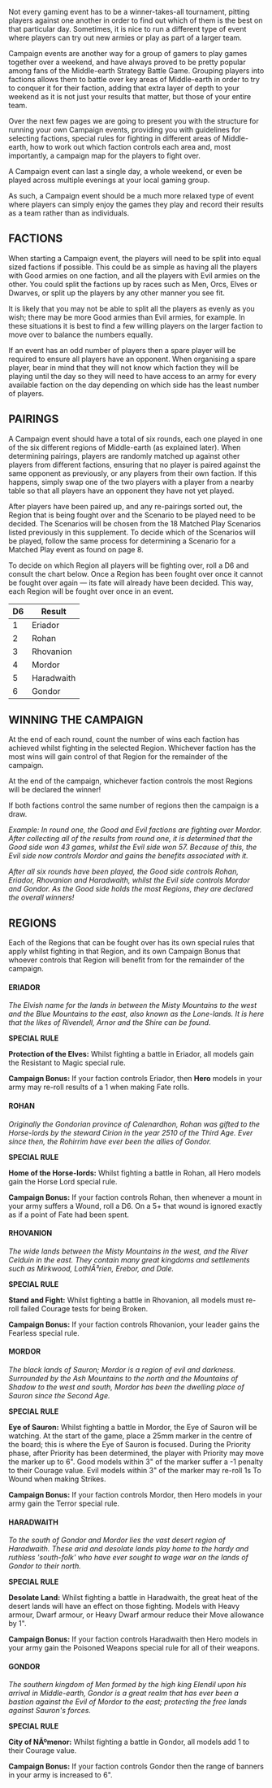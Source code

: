 ﻿Not every gaming event has to be a winner-takes-all tournament, pitting players against one another in order to find out which of them is the best on that particular day. Sometimes, it is nice to run a different type of event where players can try out new armies or play as part of a larger team.

Campaign events are another way for a group of gamers to play games together over a weekend, and have always proved to be pretty popular among fans of the Middle-earth Strategy Battle Game. Grouping players into factions allows them to battle over key areas of Middle-earth in order to try to conquer it for their faction, adding that extra layer of depth to your weekend as it is not just your results that matter, but those of your entire team.

Over the next few pages we are going to present you with the structure for running your own Campaign events, providing you with guidelines for selecting factions, special rules for fighting in different areas of Middle-earth, how to work out which faction controls each area and, most importantly, a campaign map for the players to fight over.

A Campaign event can last a single day, a whole weekend, or even be played across multiple evenings at your local gaming group.

As such, a Campaign event should be a much more relaxed type of event where players can simply enjoy the games they play and record their results as a team rather than as individuals.

## FACTIONS

When starting a Campaign event, the players will need to be split into equal sized factions if possible. This could be as simple as having all the players with Good armies on one faction, and all the players with Evil armies on the other. You could split the factions up by races such as Men, Orcs, Elves or Dwarves, or split up the players by any other manner you see fit.

It is likely that you may not be able to split all the players as evenly as you wish; there may be more Good armies than Evil armies, for example. In these situations it is best to find a few willing players on the larger faction to move over to balance the numbers equally.

If an event has an odd number of players then a spare player will be required to ensure all players have an opponent. When organising a spare player, bear in mind that they will not know which faction they will be playing until the day so they will need to have access to an army for every available faction on the day depending on which side has the least number of players.

## PAIRINGS

A Campaign event should have a total of six rounds, each one played in one of the six different regions of Middle-earth (as explained later). When determining pairings, players are randomly matched up against other players from different factions, ensuring that no player is paired against the same opponent as previously, or any players from their own faction. If this happens, simply swap one of the two players with a player from a nearby table so that all players have an opponent they have not yet played.

After players have been paired up, and any re-pairings sorted out, the Region that is being fought over and the Scenario to be played need to be decided. The Scenarios will be chosen from the 18 Matched Play Scenarios listed previously in this supplement. To decide which of the Scenarios will be played, follow the same process for determining a Scenario for a Matched Play event as found on page 8.

To decide on which Region all players will be fighting over, roll a D6 and consult the chart below. Once a Region has been fought over once it cannot be fought over again — its fate will already have been decided. This way, each Region will be fought over once in an event.

| D6| Result |
|-----------|------------|
| 1 | Eriador|
| 2 | Rohan|
| 3 | Rhovanion|
| 4 | Mordor |
| 5 | Haradwaith |
| 6 | Gondor |


## WINNING THE CAMPAIGN

At the end of each round, count the number of wins each faction has achieved whilst fighting in the selected Region. Whichever faction has the most wins will gain control of that Region for the remainder of the campaign.

At the end of the campaign, whichever faction controls the most Regions will be declared the winner!

If both factions control the same number of regions then the campaign is a draw.

*Example: In round one, the Good and Evil factions are fighting over Mordor. After collecting all of the results from round one, it is determined that the Good side won 43 games, whilst the Evil side won 57. Because of this, the Evil side now controls Mordor and gains the benefits associated with it.*

*After all six rounds have been played, the Good side controls Rohan, Eriador, Rhovanion and Haradwaith, whilst the Evil side controls Mordor and Gondor. As the Good side holds the most Regions, they are declared the overall winners!*

## REGIONS

Each of the Regions that can be fought over has its own special rules that apply whilst fighting in that Region, and its own Campaign Bonus that whoever controls that Region will benefit from for the remainder of the campaign.

#### ERIADOR

*The Elvish name for the lands in between the Misty Mountains to the west and the Blue Mountains to the east, also known as the Lone-lands. It is here that the likes of Rivendell, Arnor and the Shire can be found.*

**SPECIAL RULE**

**Protection of the Elves:** Whilst fighting a battle in Eriador, all models gain the Resistant to Magic special rule.

**Campaign Bonus:** If your faction controls Eriador, then **Hero** models in your army may re-roll results of a 1 when making Fate rolls.

#### ROHAN

*Originally the Gondorian province of Calenardhon, Rohan was gifted to the Horse-lords by the steward Cirion in the year 2510 of the Third Age. Ever since then, the Rohirrim have ever been the allies of Gondor.*

**SPECIAL RULE**

**Home of the Horse-lords:** Whilst fighting a battle in Rohan, all Hero models gain the Horse Lord special rule.

**Campaign Bonus:** If your faction controls Rohan, then whenever a mount in your army suffers a Wound, roll a D6. On a 5+ that wound is ignored exactly as if a point of Fate had been spent.

#### RHOVANION

*The wide lands between the Misty Mountains in the west, and the River Celduin in the east. They contain many great kingdoms and settlements such as Mirkwood, LothlÃ³rien, Erebor, and Dale.*

**SPECIAL RULE**

**Stand and Fight:** Whilst fighting a battle in Rhovanion, all models must re-roll failed Courage tests for being Broken.

**Campaign Bonus:** If your faction controls Rhovanion, your leader gains the Fearless special rule.

#### MORDOR

*The black lands of Sauron; Mordor is a region of evil and darkness. Surrounded by the Ash Mountains to the north and the Mountains of Shadow to the west and south, Mordor has been the dwelling place of Sauron since the Second Age.*

**SPECIAL RULE**

**Eye of Sauron:** Whilst fighting a battle in Mordor, the Eye of Sauron will be watching. At the start of the game, place a 25mm marker in the centre of the board; this is where the Eye of Sauron is focused. During the Priority phase, after Priority has been determined, the player with Priority may move the marker up to 6". Good models within 3" of the marker suffer a -1 penalty to their Courage value. Evil models within 3" of the marker may re-roll 1s To Wound when making Strikes.

**Campaign Bonus:** If your faction controls Mordor, then Hero models in your army gain the Terror special rule.

#### HARADWAITH

*To the south of Gondor and Mordor lies the vast desert region of Haradwaith. These arid and desolate lands play home to the hardy and ruthless 'south-folk' who have ever sought to wage war on the lands of Gondor to their north.*

**SPECIAL RULE**

**Desolate Land:** Whilst fighting a battle in Haradwaith, the great heat of the desert lands will have an effect on those fighting. Models with Heavy armour, Dwarf armour, or Heavy Dwarf armour reduce their Move allowance by 1".

**Campaign Bonus:** If your faction controls Haradwaith then Hero models in your army gain the Poisoned Weapons special rule for all of their weapons.

#### GONDOR

*The southern kingdom of Men formed by the high king Elendil upon his arrival in Middle-earth, Gondor is a great realm that has ever been a bastion against the Evil of Mordor to the east; protecting the free lands against Sauron's forces.*

**SPECIAL RULE**

**City of NÃºmenor:** Whilst fighting a battle in Gondor, all models add 1 to their Courage value.

**Campaign Bonus:** If your faction controls Gondor then the range of banners in your army is increased to 6".
